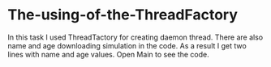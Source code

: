 # The-using-of-the-ThreadFactory
In this task I used ThreadTactory for creating daemon thread. 
There are also name and age downloading simulation in the code. 
As a result I get two lines with name and age values.
Open Main to see the code.
